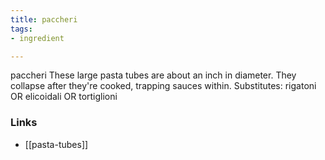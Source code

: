 ```yaml
---
title: paccheri
tags:
- ingredient

---
```

paccheri These large pasta tubes are about an inch in diameter. They collapse after they're cooked, trapping sauces within. Substitutes: rigatoni OR elicoidali OR tortiglioni

### Links

* [[pasta-tubes]]
